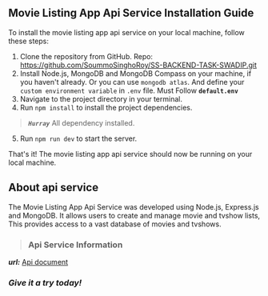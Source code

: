## Movie Listing App Api Service Installation Guide

To install the movie listing app api service on your local machine, follow these steps:

1. Clone the repository from GitHub. Repo: https://github.com/SoummoSinghoRoy/SS-BACKEND-TASK-SWADIP.git
2. Install Node.js, MongoDB and MongoDB Compass on your machine, if you haven't already. Or you can use `mongodb atlas`. And define your `custom environment variable` in `.env` file. Must Follow **`default.env`**
3. Navigate to the project directory in your terminal.
4. Run `npm install` to install the project dependencies.
  > ***`Hurray`*** All dependency installed.
5. Run `npm run dev` to start the server.

That's it! The movie listing app api service should now be running on your local machine.

## About api service

The Movie Listing App Api Service was developed using Node.js, Express.js and MongoDB. It allows users to create and manage movie and tvshow lists, This provides access to a vast database of movies and tvshows.

> ### Api Service Information
***url:*** [Api document](https://github.com/SoummoSinghoRoy/SS-BACKEND-TASK-SWADIP/blob/94608066c17a6b9f90c6e661be26714b8a84a965/document/api_document.md)

### *Give it a try today!*
